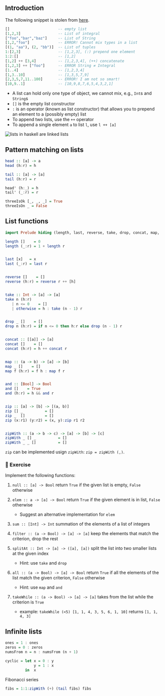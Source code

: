 
## Introduction

The following snippet is stolen from [here](http://yannesposito.com/Scratch/en/blog/Haskell-the-Hard-Way/#lists).

```haskell
[]                      -- empty list
[1,2,3]                 -- List of integral
["foo","bar","baz"]     -- List of String
[1,2,"foo"]             -- ERROR! Cannot mix types in a list
[(1, "aa"), (2, "bb")]  -- List of tuples
1:[2,3]                 -- [1,2,3], (:) prepend one element
1:2:[]                  -- [1,2]
[1,2] ++ [3,4]          -- [1,2,3,4], (++) concatenate
[1,2,3] ++ ["foo"]      -- ERROR String ≠ Integral
[1..4]                  -- [1,2,3,4]
[1,3..10]               -- [1,3,5,7,9]
[2,3,5,7,11..100]       -- ERROR! I am not so smart!
[10,9..1]               -- [10,9,8,7,6,5,4,3,2,1]
```

- A list can hold only one type of object, we cannot mix, e.g., `Int`s and `String`s
- `[]` is the empty list constructor
- `:` is an operator (known as list constructor) that allows you to prepend an element to a (possibly empty) list
- To append two lists, use the `++` operator
- To append a single element `a` to list `l`, use `l ++ [a]`


![lists in haskell are linked lists](http://s3.amazonaws.com/lyah/listmonster.png)


## Pattern matching on lists

```haskell
head :: [a] -> a
head (h:r) = h

tail :: [a] -> [a]
tail (h:r) = r
```

```haskell
head' (h:_) = h
tail' (_:r) = r
```

```haskell
threeIsOk [_, _, _] = True
threeIsOn _ = False
```

## List functions

```haskell
import Prelude hiding (length, last, reverse, take, drop, concat, map, and, zip, zipWith)

length []    = 0
length (_:r) = 1 + length r


last [x]   = x
last (_:r) = last r


reverse []    = []
reverse (h:r) = reverse r ++ [h]


take :: Int -> [a] -> [a]
take n (h:r)
   | n <= 0    = []
   | otherwise = h : take (n - 1) r


drop _ []    = []
drop n (h:r) = if n <= 0 then h:r else drop (n - 1) r


concat :: [[a]] -> [a]
concat []    = []
concat (h:r) = h ++ concat r


map :: (a -> b) -> [a] -> [b]
map _ []    = []
map f (h:r) = f h : map f r


and :: [Bool] -> Bool
and []    = True
and (h:r) = h && and r


zip :: [a] -> [b] -> [(a, b)]
zip [] _          = []
zip _  []         = []
zip (x:r1) (y:r2) = (x, y):zip r1 r2


zipWith :: (a -> b -> c) -> [a] -> [b] -> [c]
zipWith _ [] _          = []
zipWith _ _ []          = []

```

`zip` can be implemented usign `zipWith`: `zip = zipWith (,)`.

### :ledger: Exercise

Implement the following functions:

1. `null :: [a] -> Bool` return `True` if the given list is empty, `False` otherwise

2. `elem :: a -> [a] -> Bool` return `True` if the given element is in list, `False` otherwise
    * Suggest an alternative implementation for `elem`

3. `sum :: [Int] -> Int` summation of the elements of a list of integers

4. `filter :: (a -> Bool) -> [a] -> [a]` keep the elements that match the criterion, drop the rest

5. `splitAt :: Int -> [a] -> ([a], [a])` split the list into two smaller lists at the given index
    * Hint: use `take` and `drop`

6. `all :: (a -> Bool) -> [a] -> Bool` return `True` if all the elements of the list match the given criterion, `False` otherwise
    * Hint: use `map` and `and`

7. `takeWhile :: (a -> Bool) -> [a] -> [a]` takes from the list while the criterion is `True`
    * example: `takeWhile (<5) [1, 1, 4, 3, 5, 6, 1, 10]` returns `[1, 1, 4, 3]`

## Infinite lists

```haskell
ones = 1 : ones
zeros = 0 : zeros
numsFrom n = n : numsFrom (n + 1)
```

```haskell
cyclic = let x = 0 : y
             y = 1 : x
         in  x
```

Fibonacci series
```haskell
fibs = 1:1:zipWith (+) (tail fibs) fibs
```

